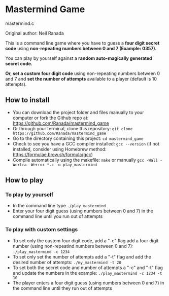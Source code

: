 # Mastermind Game

mastermind.c

Original author: Neil Ranada

This is a command line game where you have to guess a **four digit secret code** using **non-repeating numbers between 0 and 7 (Example: 0357).** 

You can play by yourself against a **random auto-magically generated secret code.**

**Or, set a custom four digit code** using non-repeating numbers between 0 and 7 and **set the number of attempts** available to a player (default is 10 attempts).

## How to install

- You can download the project folder and files manually to your computer or fork the Github repo at: 
https://github.com/Ranada/mastermind_game
- Or through your terminal, clone this repository: `git clone https://github.com/Ranada/mastermind_game`
- Go to the directory containing this project: `cd mastermind_game`
- Check to see you have a GCC compiler installed: `gcc --version` (if not installed, consider using Homebrew method: https://formulae.brew.sh/formula/gcc)
- Compile automatically using the makefile: `make` or manually `gcc -Wall -Wextra -Werror *.c -o play_mastermind`

## How to play

### To play by yourself

- In the command line type `./play_mastermind`
- Enter your four digit guess (using numbers between 0 and 7) in the command line until you run out of attempts

### To play with custom settings

- To set only the custom four digit code, add a "-c" flag add a four digit number (using non-repeatind numbers between 0 and 7): `./play_mastermind -c 1234` 
- To set only set the number of attempts add a "-t" flag and add the desired number of attempts: `./my_mastermind -t 20`
- To set both the secret code and number of attempts a "-c" and "-t" flag and update the numbers in the example: `./play_mastermind -c 1234 -t 10`
- The player enters a four digit guess (using numbers between 0 and 7) in the command line until they run out of attempts
